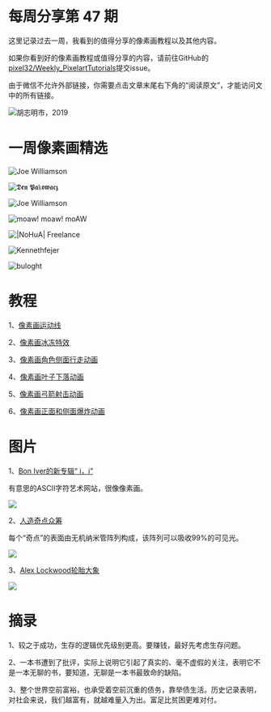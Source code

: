 # 每周分享第 47 期

这里记录过去一周，我看到的值得分享的像素画教程以及其他内容。

如果你看到好的像素画教程或值得分享的内容，请前往GitHub的[pixel32/Weekly_PixelartTutorials](https://github.com/pixel32/Weekly_PixelartTutorials "pixel32/Weekly_PixelartTutorials")提交issue。

由于微信不允许外部链接，你需要点击文章末尾右下角的“阅读原文”，才能访问文中的所有链接。

![胡志明市，2019](https://lh3.googleusercontent.com/1eS4MgOFIOaPkF9Q4negbVaIIv4dfTypm4T_zfqjFy996JpKiPzl1Ig2Fa_Um7Q4PjHy_0ni0ReffW3a9JWT57IM4UlHXEiPYLKKkr04DPfXe9LUVqhaSuBBQ828d6BqomN-sYtt6TaU95QIHcTg2H5pSnKCjloNlbSxBoaiqcS55SNf7Ls4mkaGIYX5zMwWZ0Q6Ls6PUuMp12GNVaywDIqc1wxidUrY4vlzv39ClDxK-T9x20JILNbwzWAf2iHEWreqtfB5gR0RmVVUIVgaf-Qp7BR2b0maKYjErqFuL9ToJMMz8Y6mgf3XjCpWkDMOJzMji5nb3Wy8HETRMDIK5OA9KfrhkRtaoMfK9q6AXJ8R9_Fa7Xzt0DYwGPajXF18iGFCBX32mgfO5kO8gYwMXOj51e_Moz82hyzB6RcEV3gAnOq8cjt5-E4By8uAZMMxO38Q2-pAS7W4417HWGqq1hD-wavygGKwF7T6AsxHRKm5C6K5-RM7vCuehW3Co0hgeFQzPYrHrhx0z2zFsfVe5Cmau12wGZqYe9UMevk89Tb4GocSJYMyBHZOzNf6WvvAvj98_zQSfxOb39QVoEW8nQSJX8oSc_ZFVoP2ceMlKVaBpB9tSh-22vJoXmqtioSpCJmR1gG9h3o6TZwQ10lct7lj9-x8d0d3oPVbG89vnUfZpa90sOygeg=w1052-h789-no)

# 一周像素画精选

![Joe Williamson
](https://pbs.twimg.com/media/EE2F0xIXkAIxIt7?format=png&name=small)

![𝕯𝖊𝖓 𝕻𝖆𝔨𝖔𝖜𝖆𝖈𝖟
](https://pbs.twimg.com/media/EE0I_XaWkAIWaSO?format=png&name=small)

![Joe Williamson
](https://pbs.twimg.com/media/EE2JyMfWsAE429w?format=png&name=small)

![moaw! moaw! moAW
](https://pbs.twimg.com/media/EEmg-BOX4AAE8http://pixeljoint.com/files/icons/full/swamp.gifu-?format=png&name=360x360)

![|NoHuA| Freelance
](https://pbs.twimg.com/media/EE2Kgu0WsAArnly?format=png&name=small)

![Kennethfejer](http://pixeljoint.com/files/icons/full/swamp.gif)

![buloght
](http://pixeljoint.com/files/icons/full/thebalance1.gif)

# 教程

1、[像素画运动线](https://mp.weixin.qq.com/s/E6dbGrWIY7Hz9LkkpStS3Q)

2、[像素画冰冻特效](https://mp.weixin.qq.com/s/qhtxPucyG-pRPLKpTkZ5cQ)

3、[像素画角色侧面行走动画](https://mp.weixin.qq.com/s/_3tmoKxew84zcVDfClVZ0Q)

4、[像素画叶子下落动画](https://mp.weixin.qq.com/s/qYgzF2-ASIR-qnBNG-eeJQ)

5、[像素画弓箭射击动画](https://mp.weixin.qq.com/s/yLpYYnv47ls2bVheok1eWA)

6、[像素画正面和侧面爆炸动画](https://mp.weixin.qq.com/s/RqvVbz3I5zFpKxkh7J0ePQ)

# 图片

1、[Bon Iver的新专辑“ i，i”](https://boniver.withspotify.com/ "Bon Iver的新专辑“ i，i”")

有意思的ASCII字符艺术网站，很像像素画。

![](https://www.awwwards.com/awards/submissions/2019/09/5d76729dd1644286445225.png)

2、[人造奇点众筹](https://www.kickstarter.com/projects/311352786/singularity-2-the-blackest-thing-you-can-actually-own "人造奇点众筹")

每个“奇点”的表面由无机纳米管阵列构成，该阵列可以吸收99%的可见光。

![](https://static.designboom.com/wp-content/dbsub/437573/2019-09-11/img_3_1568196486_3bcd2c60fbc5bcd40b4203492fc0c3a1.jpg)

3、[Alex Lockwood轮胎大象](https://www.instagram.com/alexlockwood/ "Alex Lockwood")

![](http://www.toxel.com/wp-content/uploads/2019/09/tireelephant03.jpg)

# 摘录

1、较之于成功，生存的逻辑优先级别更高。要赚钱，最好先考虑生存问题。

2、一本书遭到了批评，实际上说明它引起了真实的、毫不虚假的关注，表明它不是一本无聊的书，要知道，无聊是一本书最致命的缺陷。

3、整个世界空前富裕，也承受着空前沉重的债务，靠举债生活。历史记录表明，对社会来说，我们越富有，就越难量入为出。富足比贫困更难对付。